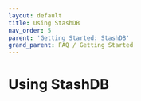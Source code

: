 ```yaml
---
layout: default
title: Using StashDB
nav_order: 5
parent: 'Getting Started: StashDB'
grand_parent: FAQ / Getting Started
---
```


# Using StashDB
